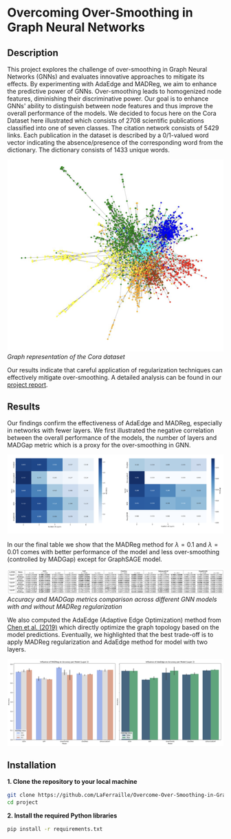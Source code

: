 # Overcoming Over-Smoothing in Graph Neural Networks

## Description
This project explores the challenge of over-smoothing in Graph Neural Networks (GNNs) and evaluates innovative approaches to mitigate its effects. By experimenting with AdaEdge and MADReg, we aim to enhance the predictive power of GNNs. Over-smoothing leads to homogenized node features, diminishing their discriminative power. Our goal is to enhance GNNs' ability to distinguish between node features and thus improve the overall performance of the models. We decided to focus here on the Cora Dataset here illustrated which consists of 2708 scientific publications classified into one of seven classes. The citation network consists of 5429 links. Each publication in the dataset is described by a 0/1-valued word vector indicating the absence/presence of the corresponding word from the dictionary. The dictionary consists of 1433 unique words.

![image1](img/cora.png)
*Graph representation of the Cora dataset*

Our results indicate that careful application of regularization techniques can effectively mitigate over-smoothing. A detailed analysis can be found in our [project report](reports/Overcome-Over-Smoothing-in-Graph-Neural-Networks/reports/Overcome-Over-Smoothing-in-Graph-Neural-Networks.pdf).


## Results
Our findings confirm the effectiveness of AdaEdge and MADReg, especially in networks with fewer layers. We first illustrated the negative correlation between the overall performance of the models, the number of layers and MADGap metric which is a proxy for the over-smoothing in GNN.

![image2](img/oversmoothing.png)

In our the final table we show that the MADReg method for $\lambda = 0.1$ and $\lambda = 0.01$ comes with better performance of the model and less over-smoothing (controlled by MADGap) except for GraphSAGE model.

![image3](img/madreg_results.png)
*Accuracy and MADGap metrics comparison across different GNN models with and without MADReg regularization*

We also computed the AdaEdge (Adaptive Edge Optimization) method from [Chen et al. (2019)](https://arxiv.org/pdf/1909.03211) which directly optimize the graph topology based on the model predictions. Eventually, we highlighted that the best trade-off is to apply MADReg regularization and AdaEdge method for model with two layers. 

![image4](img/madreg_adaedge.png)


## Installation

**1. Clone the repository to your local machine**

```bash
git clone https://github.com/LaFerraille/Overcome-Over-Smoothing-in-Graph-Neural-Networks.git
cd project
```

**2. Install the required Python libraries**

```bash
pip install -r requirements.txt
```

